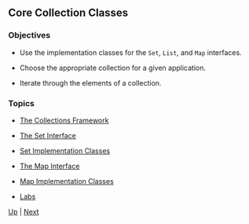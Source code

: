 ## Core Collection Classes

### Objectives

* Use the implementation classes for the `Set`, `List`, and `Map` interfaces.

* Choose the appropriate collection for a given application.

* Iterate through the elements of a collection.

### Topics

*  [The Collections Framework](TheCollectionsFramework.md)

*  [The Set Interface](TheSetInterface.md)

*  [Set Implementation Classes](SetImplementationClasses.md)

*  [The Map Interface](TheMapInterface.md)

*  [Map Implementation Classes](MapImplementationClasses.md)

*  [Labs](Labs.md)

[Up](../README.md) | [Next](TheCollectionsFramework.md)

